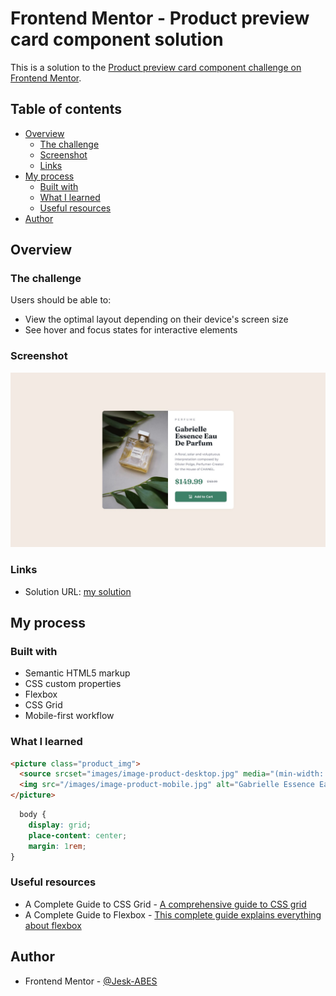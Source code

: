 # Frontend Mentor - Product preview card component solution

This is a solution to the [Product preview card component challenge on Frontend Mentor](https://www.frontendmentor.io/challenges/product-preview-card-component-GO7UmttRfa). 

## Table of contents

- [Overview](#overview)
  - [The challenge](#the-challenge)
  - [Screenshot](#screenshot)
  - [Links](#links)
- [My process](#my-process)
  - [Built with](#built-with)
  - [What I learned](#what-i-learned)
  <!-- - [Continued development](#continued-development) -->
  - [Useful resources](#useful-resources)
- [Author](#author)

## Overview

### The challenge

Users should be able to:

- View the optimal layout depending on their device's screen size
- See hover and focus states for interactive elements

### Screenshot

![](design/desktop-design.jpg)

### Links

- Solution URL: [my solution](https://641c8b67ee28a311330f307c--meek-florentine-236e92.netlify.app/)

## My process

### Built with

- Semantic HTML5 markup
- CSS custom properties
- Flexbox
- CSS Grid
- Mobile-first workflow

### What I learned

```html
<picture class="product_img">
  <source srcset="images/image-product-desktop.jpg" media="(min-width: 600px)">
  <img src="/images/image-product-mobile.jpg" alt="Gabrielle Essence Eau De Parfum">
</picture>
```

```css
  body {
    display: grid;
    place-content: center;
    margin: 1rem;
}
```

<!-- ### Continued development

Use this section to outline areas that you want to continue focusing on in future projects. These could be concepts you're still not completely comfortable with or techniques you found useful that you want to refine and perfect. -->

### Useful resources

- A Complete Guide to CSS Grid  - [A comprehensive guide to CSS grid](https://css-tricks.com/snippets/css/complete-guide-grid/)
- A Complete Guide to Flexbox   - [This complete guide explains everything about flexbox](https://css-tricks.com/snippets/css/a-guide-to-flexbox/)  

## Author

- Frontend Mentor - [@Jesk-ABES](https://www.frontendmentor.io/profile/Jesk-ABES)

